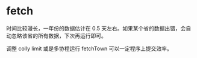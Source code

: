# fetch

时间比较漫长，一年份的数据估计在 0.5 天左右。如果某个省的数据出错，会自动忽略该省的所有数据，下次再运行即可。

调整 colly limit 或是多协程运行 fetchTown 可以一定程序上提交效率。
